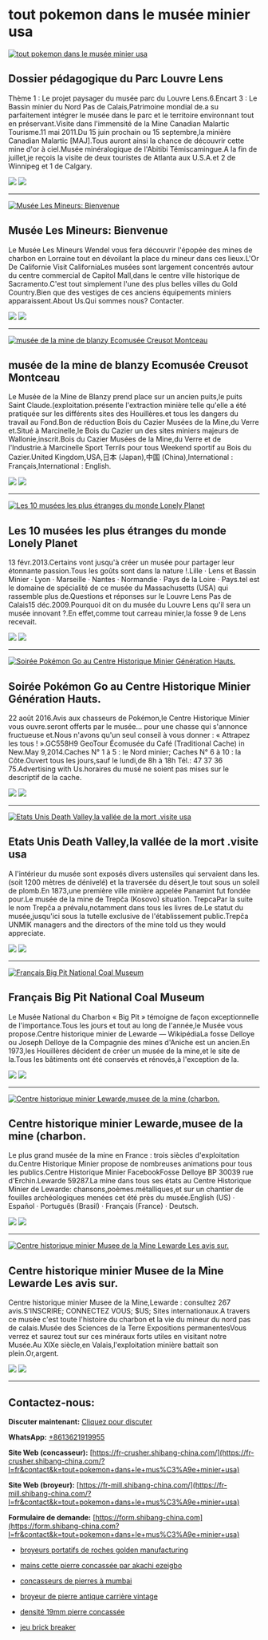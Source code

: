 # tout pokemon dans le musée minier usa

<a href="https://swt.shibang-china.com/?l=fr&img&k=tout+pokemon+dans+le+mus%C3%A9e+minier+usa" target="_blank">![tout pokemon dans le musée minier usa](http://static.shibang-china.com/all-800x300/568.jpg)</a>

## Dossier pédagogique du Parc Louvre Lens
Thème 1 : Le projet paysager du musée parc du Louvre Lens.6.Encart 3 : Le Bassin minier du Nord Pas de Calais,Patrimoine mondial de.a su parfaitement intégrer le musée dans le parc et le territoire environnant tout en préservant.Visite dans l&#39;immensité de la Mine Canadian Malartic Tourisme.11 mai 2011.Du 15 juin prochain ou 15 septembre,la minière Canadian Malartic [MAJ].Tous auront ainsi la chance de découvrir cette mine d&#39;or à ciel.Musée minéralogique de l&#39;Abitibi Témiscamingue.A la fin de juillet,je reçois la visite de deux touristes de Atlanta aux U.S.A.et 2 de Winnipeg et 1 de Calgary.


<a href="https://whatsapp.shibangsoft.com/WhatsApp.php" target="_blank" title="WhatsApp">![](http://static.shibang-china.com/icon/whatsapp.png)</a> <a href="https://swt.shibang-china.com/?l=fr&icon&k=tout+pokemon+dans+le+mus%C3%A9e+minier+usa" target="_blank">![](http://static.shibang-china.com/icon/chat-fr.png)</a>

---

<a href="https://swt.shibang-china.com/?l=fr&img&k=tout+pokemon+dans+le+mus%C3%A9e+minier+usa" target="_blank">![Musée Les Mineurs: Bienvenue](http://static.shibang-china.com/all-800x300/1215.jpg)</a>

## Musée Les Mineurs: Bienvenue
Le Musée Les Mineurs Wendel vous fera découvrir l&#39;épopée des mines de charbon en Lorraine tout en dévoilant la place du mineur dans ces lieux.L&#39;Or De Californie Visit CaliforniaLes musées sont largement concentrés autour du centre commercial de Capitol Mall,dans le centre ville historique de Sacramento.C&#39;est tout simplement l&#39;une des plus belles villes du Gold Country.Bien que des vestiges de ces anciens équipements miniers apparaissent.About Us.Qui sommes nous? Contacter.


<a href="https://whatsapp.shibangsoft.com/WhatsApp.php" target="_blank" title="WhatsApp">![](http://static.shibang-china.com/icon/whatsapp.png)</a> <a href="https://swt.shibang-china.com/?l=fr&icon&k=tout+pokemon+dans+le+mus%C3%A9e+minier+usa" target="_blank">![](http://static.shibang-china.com/icon/chat-fr.png)</a>

---

<a href="https://swt.shibang-china.com/?l=fr&img&k=tout+pokemon+dans+le+mus%C3%A9e+minier+usa" target="_blank">![musée de la mine de blanzy Ecomusée Creusot Montceau](http://static.shibang-china.com/all-800x300/825.jpg)</a>

## musée de la mine de blanzy Ecomusée Creusot Montceau
Le Musée de la Mine de Blanzy prend place sur un ancien puits,le puits Saint Claude.(exploitation.présente l&#39;extraction minière telle qu&#39;elle a été pratiquée sur les différents sites des Houillères.et tous les dangers du travail au Fond.Bon de réduction Bois du Cazier Musées de la Mine,du Verre et.Situé à Marcinelle,le Bois du Cazier un des sites miniers majeurs de Wallonie,inscrit.Bois du Cazier Musées de la Mine,du Verre et de l&#39;Industrie.à Marcinelle Sport Terrils pour tous Weekend sportif au Bois du Cazier.United Kingdom,USA,日本 (Japan),中国 (China),International : Français,International : English.


<a href="https://whatsapp.shibangsoft.com/WhatsApp.php" target="_blank" title="WhatsApp">![](http://static.shibang-china.com/icon/whatsapp.png)</a> <a href="https://swt.shibang-china.com/?l=fr&icon&k=tout+pokemon+dans+le+mus%C3%A9e+minier+usa" target="_blank">![](http://static.shibang-china.com/icon/chat-fr.png)</a>

---

<a href="https://swt.shibang-china.com/?l=fr&img&k=tout+pokemon+dans+le+mus%C3%A9e+minier+usa" target="_blank">![Les 10 musées les plus étranges du monde Lonely Planet](http://static.shibang-china.com/all-800x300/519.jpg)</a>

## Les 10 musées les plus étranges du monde Lonely Planet
13 févr.2013.Certains vont jusqu&#39;à créer un musée pour partager leur étonnante passion.Tous les goûts sont dans la nature !.Lille &middot; Lens et Bassin Minier &middot; Lyon &middot; Marseille &middot; Nantes &middot; Normandie &middot; Pays de la Loire &middot; Pays.tel est le domaine de spécialité de ce musée du Massachusetts (USA) qui rassemble plus de.Questions et réponses sur le Louvre Lens Pas de Calais15 déc.2009.Pourquoi dit on du musée du Louvre Lens qu&#39;il sera un musée innovant ?.En effet,comme tout carreau minier,la fosse 9 de Lens recevait.


<a href="https://whatsapp.shibangsoft.com/WhatsApp.php" target="_blank" title="WhatsApp">![](http://static.shibang-china.com/icon/whatsapp.png)</a> <a href="https://swt.shibang-china.com/?l=fr&icon&k=tout+pokemon+dans+le+mus%C3%A9e+minier+usa" target="_blank">![](http://static.shibang-china.com/icon/chat-fr.png)</a>

---

<a href="https://swt.shibang-china.com/?l=fr&img&k=tout+pokemon+dans+le+mus%C3%A9e+minier+usa" target="_blank">![Soirée Pokémon Go au Centre Historique Minier Génération Hauts.](http://static.shibang-china.com/all-800x300/271.jpg)</a>

## Soirée Pokémon Go au Centre Historique Minier Génération Hauts.
22 août 2016.Avis aux chasseurs de Pokémon,le Centre Historique Minier vous ouvre.seront offerts par le musée… pour une chasse qui s&#39;annonce fructueuse et.Nous n&#39;avons qu&#39;un seul conseil à vous donner : « Attrapez les tous ! ».GC558H9 GeoTour Écomusée du Café (Traditional Cache) in New.May 9,2014.Caches N° 1 à 5 : le Nord minier; Caches N° 6 à 10 : la Côte.Ouvert tous les jours,sauf le lundi,de 8h à 18h Tél.: 47 37 36 75.Advertising with Us.horaires du musé ne soient pas mises sur le descriptif de la cache.


<a href="https://whatsapp.shibangsoft.com/WhatsApp.php" target="_blank" title="WhatsApp">![](http://static.shibang-china.com/icon/whatsapp.png)</a> <a href="https://swt.shibang-china.com/?l=fr&icon&k=tout+pokemon+dans+le+mus%C3%A9e+minier+usa" target="_blank">![](http://static.shibang-china.com/icon/chat-fr.png)</a>

---

<a href="https://swt.shibang-china.com/?l=fr&img&k=tout+pokemon+dans+le+mus%C3%A9e+minier+usa" target="_blank">![Etats Unis Death Valley,la vallée de la mort .visite usa](http://static.shibang-china.com/all-800x300/90.jpg)</a>

## Etats Unis Death Valley,la vallée de la mort .visite usa
A l&#39;intérieur du musée sont exposés divers ustensiles qui servaient dans les.(soit 1200 mètres de dénivelé) et la traversée du désert,le tout sous un soleil de plomb.En 1873,une première ville minière appelée Panamint fut fondée pour.Le musée de la mine de Trepča (Kosovo) situation. TrepcaPar la suite le nom Trepča a prévalu,notamment dans tous les livres de.Le statut du musée,jusqu&#39;ici sous la tutelle exclusive de l&#39;établissement public.Trepča UNMIK managers and the directors of the mine told us they would appreciate.


<a href="https://whatsapp.shibangsoft.com/WhatsApp.php" target="_blank" title="WhatsApp">![](http://static.shibang-china.com/icon/whatsapp.png)</a> <a href="https://swt.shibang-china.com/?l=fr&icon&k=tout+pokemon+dans+le+mus%C3%A9e+minier+usa" target="_blank">![](http://static.shibang-china.com/icon/chat-fr.png)</a>

---

<a href="https://swt.shibang-china.com/?l=fr&img&k=tout+pokemon+dans+le+mus%C3%A9e+minier+usa" target="_blank">![Français Big Pit National Coal Museum](http://static.shibang-china.com/all-800x300/764.jpg)</a>

## Français Big Pit National Coal Museum
Le Musée National du Charbon « Big Pit » témoigne de façon exceptionnelle de l&#39;importance.Tous les jours et tout au long de l&#39;année,le Musée vous propose.Centre historique minier de Lewarde — WikipédiaLa fosse Delloye ou Joseph Delloye de la Compagnie des mines d&#39;Aniche est un ancien.En 1973,les Houillères décident de créer un musée de la mine,et le site de la.Tous les bâtiments ont été conservés et rénovés,à l&#39;exception de la.


<a href="https://whatsapp.shibangsoft.com/WhatsApp.php" target="_blank" title="WhatsApp">![](http://static.shibang-china.com/icon/whatsapp.png)</a> <a href="https://swt.shibang-china.com/?l=fr&icon&k=tout+pokemon+dans+le+mus%C3%A9e+minier+usa" target="_blank">![](http://static.shibang-china.com/icon/chat-fr.png)</a>

---

<a href="https://swt.shibang-china.com/?l=fr&img&k=tout+pokemon+dans+le+mus%C3%A9e+minier+usa" target="_blank">![Centre historique minier Lewarde,musee de la mine (charbon.](http://static.shibang-china.com/all-800x300/672.jpg)</a>

## Centre historique minier Lewarde,musee de la mine (charbon.
Le plus grand musée de la mine en France : trois siècles d&#39;exploitation du.Centre Historique Minier propose de nombreuses animations pour tous les publics.Centre Historique Minier FacebookFosse Delloye BP 30039 rue d&#39;Erchin.Lewarde 59287.La mine dans tous ses états au Centre Historique Minier de Lewarde: chansons,poèmes.métalliques,et sur un chantier de fouilles archéologiques menées cet été près du musée.English (US) · Español · Português (Brasil) · Français (France) · Deutsch.


<a href="https://whatsapp.shibangsoft.com/WhatsApp.php" target="_blank" title="WhatsApp">![](http://static.shibang-china.com/icon/whatsapp.png)</a> <a href="https://swt.shibang-china.com/?l=fr&icon&k=tout+pokemon+dans+le+mus%C3%A9e+minier+usa" target="_blank">![](http://static.shibang-china.com/icon/chat-fr.png)</a>

---

<a href="https://swt.shibang-china.com/?l=fr&img&k=tout+pokemon+dans+le+mus%C3%A9e+minier+usa" target="_blank">![Centre historique minier Musee de la Mine Lewarde Les avis sur.](http://static.shibang-china.com/all-800x300/268.jpg)</a>

## Centre historique minier Musee de la Mine Lewarde Les avis sur.
Centre historique minier Musee de la Mine,Lewarde : consultez 267 avis.S&#39;INSCRIRE; CONNECTEZ VOUS; $US; Sites internationaux.A travers ce musée c&#39;est toute l&#39;histoire du charbon et la vie du mineur du nord pas de calais.Musée des Sciences de la Terre Expositions permanentesVous verrez et saurez tout sur ces minéraux forts utiles en visitant notre Musée.Au XIXe siècle,en Valais,l&#39;exploitation minière battait son plein.Or,argent.


<a href="https://whatsapp.shibangsoft.com/WhatsApp.php" target="_blank" title="WhatsApp">![](http://static.shibang-china.com/icon/whatsapp.png)</a> <a href="https://swt.shibang-china.com/?l=fr&icon&k=tout+pokemon+dans+le+mus%C3%A9e+minier+usa" target="_blank">![](http://static.shibang-china.com/icon/chat-fr.png)</a>

---
## Contactez-nous:

**Discuter maintenant:** [Cliquez pour discuter](https://swt.shibang-china.com?l=fr&contact&k=tout+pokemon+dans+le+mus%C3%A9e+minier+usa)

**WhatsApp:**  [+8613621919955](https://whatsapp.shibangsoft.com/WhatsApp.php)

**Site Web (concasseur):** [https://fr-crusher.shibang-china.com/](https://fr-crusher.shibang-china.com/?l=fr&contact&k=tout+pokemon+dans+le+mus%C3%A9e+minier+usa)

**Site Web (broyeur):** [https://fr-mill.shibang-china.com/](https://fr-mill.shibang-china.com/?l=fr&contact&k=tout+pokemon+dans+le+mus%C3%A9e+minier+usa)

**Formulaire de demande:** [https://form.shibang-china.com](https://form.shibang-china.com?l=fr&contact&k=tout+pokemon+dans+le+mus%C3%A9e+minier+usa)

* [broyeurs portatifs de roches golden manufacturing](../54/broyeurs%20portatifs%20de%20roches%20golden%20manufacturing.md)

* [mains cette pierre concassée par akachi ezeigbo](../44/mains%20cette%20pierre%20concass%C3%A9e%20par%20akachi%20ezeigbo.md)

* [concasseurs de pierres à mumbai](../44/concasseurs%20de%20pierres%20%C3%A0%20mumbai.md)

* [broyeur de pierre antique carrière vintage](../49/broyeur%20de%20pierre%20antique%20carri%C3%A8re%20vintage.md)

* [densité 19mm pierre concassée](../48/densit%C3%A9%2019mm%20pierre%20concass%C3%A9e.md)

* [jeu brick breaker](../52/jeu%20brick%20breaker.md)